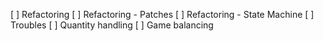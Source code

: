 [ ] Refactoring
[ ] Refactoring - Patches
[ ] Refactoring - State Machine
[ ] Troubles
[ ] Quantity handling
[ ] Game balancing

